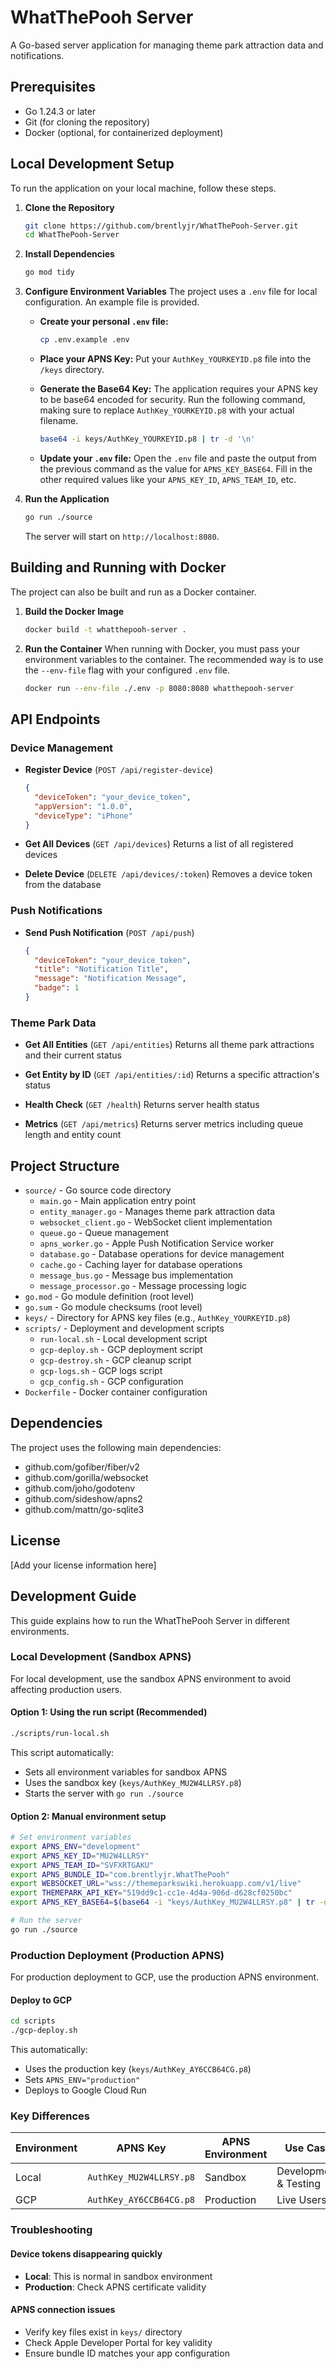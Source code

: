 # WhatThePooh Server

A Go-based server application for managing theme park attraction data and notifications.

## Prerequisites

- Go 1.24.3 or later
- Git (for cloning the repository)
- Docker (optional, for containerized deployment)

## Local Development Setup

To run the application on your local machine, follow these steps.

1.  **Clone the Repository**
    ```bash
    git clone https://github.com/brentlyjr/WhatThePooh-Server.git
    cd WhatThePooh-Server
    ```

2.  **Install Dependencies**
    ```bash
    go mod tidy
    ```

3.  **Configure Environment Variables**
    The project uses a `.env` file for local configuration. An example file is provided.

    *   **Create your personal `.env` file:**
        ```bash
        cp .env.example .env
        ```

    *   **Place your APNS Key:**
        Put your `AuthKey_YOURKEYID.p8` file into the `/keys` directory.

    *   **Generate the Base64 Key:**
        The application requires your APNS key to be base64 encoded for security. Run the following command, making sure to replace `AuthKey_YOURKEYID.p8` with your actual filename.
        ```bash
        base64 -i keys/AuthKey_YOURKEYID.p8 | tr -d '\n'
        ```

    *   **Update your `.env` file:**
        Open the `.env` file and paste the output from the previous command as the value for `APNS_KEY_BASE64`. Fill in the other required values like your `APNS_KEY_ID`, `APNS_TEAM_ID`, etc.

4.  **Run the Application**
    ```bash
    go run ./source
    ```
    The server will start on `http://localhost:8080`.

## Building and Running with Docker

The project can also be built and run as a Docker container.

1.  **Build the Docker Image**
    ```bash
    docker build -t whatthepooh-server .
    ```

2.  **Run the Container**
    When running with Docker, you must pass your environment variables to the container. The recommended way is to use the `--env-file` flag with your configured `.env` file.
    ```bash
    docker run --env-file ./.env -p 8080:8080 whatthepooh-server
    ```

## API Endpoints

### Device Management

- **Register Device** (`POST /api/register-device`)
  ```json
  {
    "deviceToken": "your_device_token",
    "appVersion": "1.0.0",
    "deviceType": "iPhone"
  }
  ```

- **Get All Devices** (`GET /api/devices`)
  Returns a list of all registered devices

- **Delete Device** (`DELETE /api/devices/:token`)
  Removes a device token from the database

### Push Notifications

- **Send Push Notification** (`POST /api/push`)
  ```json
  {
    "deviceToken": "your_device_token",
    "title": "Notification Title",
    "message": "Notification Message",
    "badge": 1
  }
  ```

### Theme Park Data

- **Get All Entities** (`GET /api/entities`)
  Returns all theme park attractions and their current status

- **Get Entity by ID** (`GET /api/entities/:id`)
  Returns a specific attraction's status

- **Health Check** (`GET /health`)
  Returns server health status

- **Metrics** (`GET /api/metrics`)
  Returns server metrics including queue length and entity count

## Project Structure

- `source/` - Go source code directory
  - `main.go` - Main application entry point
  - `entity_manager.go` - Manages theme park attraction data
  - `websocket_client.go` - WebSocket client implementation
  - `queue.go` - Queue management
  - `apns_worker.go` - Apple Push Notification Service worker
  - `database.go` - Database operations for device management
  - `cache.go` - Caching layer for database operations
  - `message_bus.go` - Message bus implementation
  - `message_processor.go` - Message processing logic
- `go.mod` - Go module definition (root level)
- `go.sum` - Go module checksums (root level)
- `keys/` - Directory for APNS key files (e.g., `AuthKey_YOURKEYID.p8`)
- `scripts/` - Deployment and development scripts
  - `run-local.sh` - Local development script
  - `gcp-deploy.sh` - GCP deployment script
  - `gcp-destroy.sh` - GCP cleanup script
  - `gcp-logs.sh` - GCP logs script
  - `gcp_config.sh` - GCP configuration
- `Dockerfile` - Docker container configuration

## Dependencies

The project uses the following main dependencies:
- github.com/gofiber/fiber/v2
- github.com/gorilla/websocket
- github.com/joho/godotenv
- github.com/sideshow/apns2
- github.com/mattn/go-sqlite3

## License

[Add your license information here]

## Development Guide

This guide explains how to run the WhatThePooh Server in different environments.

### Local Development (Sandbox APNS)

For local development, use the sandbox APNS environment to avoid affecting production users.

#### Option 1: Using the run script (Recommended)
```bash
./scripts/run-local.sh
```

This script automatically:
- Sets all environment variables for sandbox APNS
- Uses the sandbox key (`keys/AuthKey_MU2W4LLRSY.p8`)
- Starts the server with `go run ./source`

#### Option 2: Manual environment setup
```bash
# Set environment variables
export APNS_ENV="development"
export APNS_KEY_ID="MU2W4LLRSY"
export APNS_TEAM_ID="SVFXRTGAKU"
export APNS_BUNDLE_ID="com.brentlyjr.WhatThePooh"
export WEBSOCKET_URL="wss://themeparkswiki.herokuapp.com/v1/live"
export THEMEPARK_API_KEY="519dd9c1-cc1e-4d4a-906d-d628cf0250bc"
export APNS_KEY_BASE64=$(base64 -i "keys/AuthKey_MU2W4LLRSY.p8" | tr -d '\n')

# Run the server
go run ./source
```

### Production Deployment (Production APNS)

For production deployment to GCP, use the production APNS environment.

#### Deploy to GCP
```bash
cd scripts
./gcp-deploy.sh
```

This automatically:
- Uses the production key (`keys/AuthKey_AY6CCB64CG.p8`)
- Sets `APNS_ENV="production"`
- Deploys to Google Cloud Run

### Key Differences

| Environment | APNS Key | APNS Environment | Use Case |
|-------------|----------|------------------|----------|
| Local | `AuthKey_MU2W4LLRSY.p8` | Sandbox | Development & Testing |
| GCP | `AuthKey_AY6CCB64CG.p8` | Production | Live Users |

### Troubleshooting

#### Device tokens disappearing quickly
- **Local**: This is normal in sandbox environment
- **Production**: Check APNS certificate validity

#### APNS connection issues
- Verify key files exist in `keys/` directory
- Check Apple Developer Portal for key validity
- Ensure bundle ID matches your app configuration 